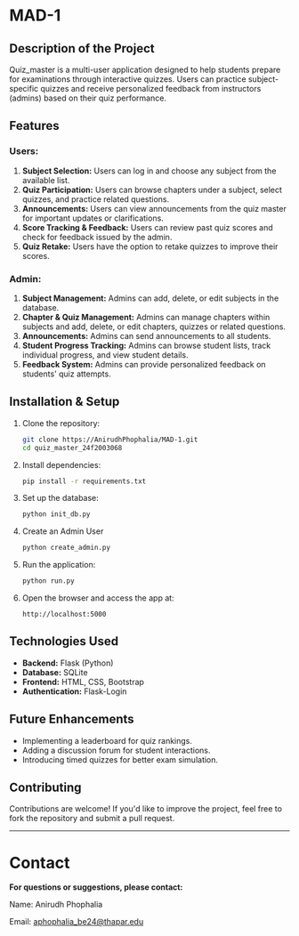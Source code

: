 # MAD-1

## Description of the Project
Quiz_master is a multi-user application designed to help students prepare for examinations through interactive quizzes. Users can practice subject-specific quizzes and receive personalized feedback from instructors (admins) based on their quiz performance.

## Features

### Users:
1. **Subject Selection:** Users can log in and choose any subject from the available list.
2. **Quiz Participation:** Users can browse chapters under a subject, select quizzes, and practice related questions.
3. **Announcements:** Users can view announcements from the quiz master for important updates or clarifications.
4. **Score Tracking & Feedback:** Users can review past quiz scores and check for feedback issued by the admin.
5. **Quiz Retake:** Users have the option to retake quizzes to improve their scores.

### Admin:
1. **Subject Management:** Admins can add, delete, or edit subjects in the database.
2. **Chapter & Quiz Management:** Admins can manage chapters within subjects and add, delete, or edit chapters, quizzes or related questions.
3. **Announcements:** Admins can send announcements to all students.
4. **Student Progress Tracking:** Admins can browse student lists, track individual progress, and view student details.
5. **Feedback System:** Admins can provide personalized feedback on students' quiz attempts.

## Installation & Setup
1. Clone the repository:
   ```sh
   git clone https://AnirudhPhophalia/MAD-1.git
   cd quiz_master_24f2003068
   ```
2. Install dependencies:
   ```sh
   pip install -r requirements.txt
   ```
3. Set up the database:
   ```sh
   python init_db.py
   ```
4. Create an Admin User
   ```sh
   python create_admin.py
   ```
5. Run the application:
   ```sh
   python run.py
   ```
6. Open the browser and access the app at:
   ```
   http://localhost:5000
   ```

## Technologies Used
- **Backend:** Flask (Python)
- **Database:** SQLite
- **Frontend:** HTML, CSS, Bootstrap
- **Authentication:** Flask-Login

## Future Enhancements
- Implementing a leaderboard for quiz rankings.
- Adding a discussion forum for student interactions.
- Introducing timed quizzes for better exam simulation.

## Contributing
Contributions are welcome! If you'd like to improve the project, feel free to fork the repository and submit a pull request.

---
# Contact

**For questions or suggestions, please contact:**

Name: Anirudh Phophalia

Email: aphophalia_be24@thapar.edu

